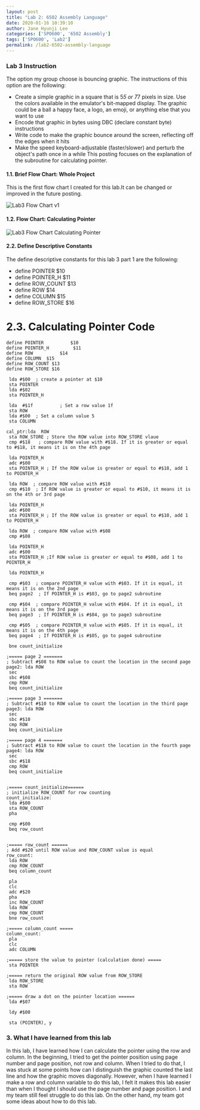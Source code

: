 ```yaml
---
layout: post
title: "Lab 2: 6502 Assembly Language"
date: 2020-01-16 10:39:10
author: Jane Hyunji Lee
categories: ['SPO600', '6502 Assembly']
tags: ['SPO600', 'Lab2']
permalink: /lab2-6502-assembly-language
---
```

### Lab 3 Instruction
The option my group choose is bouncing graphic. The instructions of this option are the following:
- Create a simple graphic in a square that is 5*5 or 7*7 pixels in size. Use the colors available in the emulator's bit-mapped display. The graphic could be a ball a happy face, a logo, an emoji, or anything else that you want to use
- Encode that graphic in bytes using DBC (declare constant byte) instructions
- Write code to make the graphic bounce around the screen, reflecting off the edges when it hits
- Make the speed keyboard-adjustable (faster/slower) and perturb the object's path once in a while
This posting focuses on the explanation of the subroutine for calculating pointer.

#### 1.1. Brief Flow Chart: Whole Project

This is the first flow chart I created for this lab.It can be changed or improved in the future posting.

![Lab3 Flow Chart v1](https://lh3.googleusercontent.com/a-KdWse91rdtDW_gsnoKLmHblwWBb1cb5gRn4I7jfpLgFiUbBjWD4HvV-xE14b4_sG3TtVhFpciiFl-AUxLbBVve7ioKmIo31--c1U_CdHdF1TbfOYZuFewHiKWBJqXd_Q7qPj9FuQ)

#### 1.2. Flow Chart: Calculating Pointer

![Lab3 Flow Chart Calculating Pointer](https://lh3.googleusercontent.com/VuoLNIso-a88CXipQpzvDHbTlpiv0Vs2dTmOCHfuYVSQDhdJ6BDsxdbULynmPd44_tPaFFGWZMFVwQIn8yfsjDPYVX4dbLF4gt7HorStyy0QHhquaSGmHxvED9sw3SAPzCgk0GWCBg)


#### 2.2. Define Descriptive Constants
The define descriptive constants for this lab 3 part 1 are the following:
- define POINTER          $10
- define POINTER_H         $11
- define ROW_COUNT $13
- define ROW          $14
- define COLUMN  $15
- define ROW_STORE $16

# 2.3. Calculating Pointer Code
```
define POINTER          $10
define POINTER_H         $11
define ROW          $14
define COLUMN  $15
define ROW_COUNT $13
define ROW_STORE $16

 lda #$00  ; create a pointer at $10
 sta POINTER
 lda #$02
 sta POINTER_H

 lda  #$1f          ; Set a row value 1f
 sta ROW
 lda #$00  ; Set a column value 5
 sta COLUMN

cal_ptr:lda  ROW
 sta ROW_STORE ; Store the ROW value into ROW_STORE vlaue
 cmp #$18   ; compare ROW value with #$18. If it is greater or equal to #$18, it means it is on the 4th page

 lda POINTER_H
 adc #$00
 sta POINTER_H ; If the ROW value is greater or equal to #$18, add 1 to POINTER_H

 lda ROW  ; compare ROW value with #$10
 cmp #$10  ; If ROW value is greater or equal to #$10, it means it is on the 4th or 3rd page

 lda POINTER_H
 adc #$00
 sta POINTER_H ; If the ROW value is greater or equal to #$10, add 1 to POINTER_H

 lda ROW  ; compare ROW value with #$08
 cmp #$08

 lda POINTER_H
 adc #$00
 sta POINTER_H ;If ROW value is greater or equal to #$08, add 1 to POINTER_H

 lda POINTER_H

 cmp #$03  ; compare POINTER_H value with #$03. If it is equal, it means it is on the 2nd page
 beq page2  ; If POINTER_H is #$03, go to page2 subroutine

 cmp #$04  ; compare POINTER_H value with #$04. If it is equal, it means it is on the 3rd page
 beq page3  ; If POINTER_H is #$04, go to page3 subroutine
 
 cmp #$05  ; compare POINTER_H value with #$05. If it is equal, it means it is on the 4th page
 beq page4  ; If POINTER_H is #$05, go to page4 subroutine

 bne count_initialize

;===== page 2 =======
; Subtract #$08 to ROW value to count the location in the second page
page2: lda ROW
 sec
 sbc #$08
 cmp ROW
 beq count_initialize

;===== page 3 =======
; Subtract #$10 to ROW value to count the location in the third page
page3: lda ROW
 sec
 sbc #$10
 cmp ROW
 beq count_initialize

;===== page 4 =======
; Subtract #$18 to ROW value to count the location in the fourth page
page4: lda ROW
 sec
 sbc #$18
 cmp ROW
 beq count_initialize


;===== count_initialize======
; initialize ROW_COUNT for row counting
count_initialize:
 lda #$00
 sta ROW_COUNT
 pha

 cmp #$00
 beq row_count


;===== row_count ======
; Add #$20 until ROW value and ROW_COUNT value is equal
row_count:    
 lda ROW
 cmp ROW_COUNT
 beq column_count

 pla
 clc
 adc #$20
 pha
 inc ROW_COUNT
 lda ROW
 cmp ROW_COUNT
 bne row_count

;===== column_count =====
column_count:
 pla  
 clc
 adc COLUMN

;===== store the value to pointer (calculation done) =====
 sta POINTER

;===== return the original ROW value from ROW_STORE
 lda ROW_STORE
 sta ROW

;===== draw a dot on the pointer location ======
 lda #$07

 ldy #$00

 sta (POINTER), y
```

### 3. What I have learned from this lab
In this lab, I have learned how I can calculate the pointer using the row and column. In the beginning, I tried to get the pointer position using page number and page position, not row and column. When I tried to do that, I was stuck at some points how can I distinguish the graphic counted the last line and how the graphic moves diagonally. However, when I have learned I make a row and column variable to do this lab, I felt it makes this lab easier than when I thought I should use the page number and page position. I and my team still feel struggle to do this lab. On the other hand, my team got some ideas about how to do this lab.